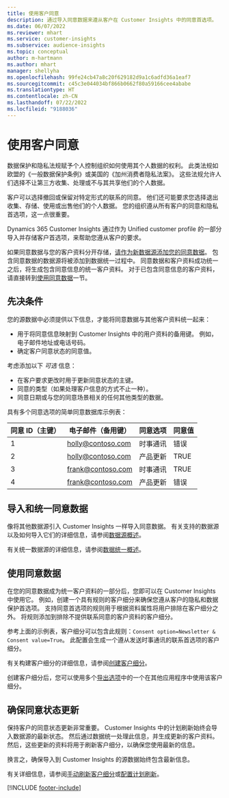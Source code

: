 ```yaml
---
title: 使用客户同意
description: 通过导入同意数据来遵从客户在 Customer Insights 中的同意首选项。
ms.date: 06/07/2022
ms.reviewer: mhart
ms.service: customer-insights
ms.subservice: audience-insights
ms.topic: conceptual
author: m-hartmann
ms.author: mhart
manager: shellyha
ms.openlocfilehash: 99fe24cb47a8c20f629182d9a1c6adfd36a1eaf7
ms.sourcegitcommit: c45c3e044034bf866b0662f80a59166cee4ababe
ms.translationtype: HT
ms.contentlocale: zh-CN
ms.lasthandoff: 07/22/2022
ms.locfileid: "9188036"
---
```

# <a name="use-customer-consent"></a>使用客户同意

数据保护和隐私法规赋予个人控制组织如何使用其个人数据的权利。 此类法规如欧盟的《一般数据保护条例》或美国的《加州消费者隐私法案》。 这些法规允许人们选择不让第三方收集、处理或不与其共享他们的个人数据。  

客户可以选择撤回或保留对特定形式的联系的同意。 他们还可能要求您选择退出收集、存储、使用或出售他们的个人数据。 您的组织遵从所有客户的同意和隐私首选项，这一点很重要。  

Dynamics 365 Customer Insights 通过作为 Unified customer profile 的一部分导入并存储客户首选项，来帮助您遵从客户的要求。

如果同意数据与您的客户资料分开存储，[请作为新数据源添加您的同意数据](#import-and-unify-consent-data)。 包含同意数据的数据源将被添加到数据统一过程中。 同意数据和客户资料成功统一之后，将生成包含同意信息的统一客户资料。 对于已包含同意信息的客户资料，请直接转到[使用同意数据](#use-consent-data)一节。

## <a name="prerequisites"></a>先决条件

您的源数据中必须提供以下信息，才能将同意数据与其他客户资料统一起来：

- 用于将同意信息映射到 Customer Insights 中的用户资料的备用键。 例如，电子邮件地址或电话号码。
- 确定客户同意状态的同意值。

考虑添加以下 *可选* 信息：

- 在客户要求更改时用于更新同意状态的主键。
- 同意的类型（如果处理客户信息的方式不止一种）。
- 同意日期或与您的同意场景相关的任何其他类型的数据。

具有多个同意选项的简单同意数据库示例表：

|同意 ID（主键）   |电子邮件（备用键）  |同意选项  |同意值  |
|---------|---------|---------|---------|
|1    |  holly@contoso.com       |  时事通讯       |  错误       |
|2    |  holly@contoso.com       |  产品更新       |  TRUE       |
|3    |  frank@contoso.com       |  时事通讯       | TRUE        |
|4    |  frank@contoso.com       |  产品更新       |  错误       |

## <a name="import-and-unify-consent-data"></a>导入和统一同意数据

像将其他数据源引入 Customer Insights 一样导入同意数据。 有关支持的数据源以及如何导入它们的详细信息，请参阅[数据源概述](data-sources.md)。

有关统一数据源的详细信息，请参阅[数据统一概述](data-unification.md)。

## <a name="use-consent-data"></a>使用同意数据

在您的同意数据成为统一客户资料的一部分后，您即可以在 Customer Insights 中使用它。 例如，创建一个具有规则的客户细分来确保您遵从客户的隐私和数据保护首选项。 支持同意首选项的规则用于根据资料属性将用户排除在客户细分之外。 将规则添加到排除不提供联系同意的客户资料的客户细分。

参考上面的示例表，客户细分可以包含此规则：`Consent option=Newsletter & Consent value=True`。 此配置会生成一个遵从发送时事通讯的联系首选项的客户细分。

有关构建客户细分的详细信息，请参阅[创建客户细分](segment-builder.md)。

创建客户细分后，您可以使用多个[导出选项](export-destinations.md)中的一个在其他应用程序中使用该客户细分。

## <a name="ensure-updated-consent-status"></a>确保同意状态更新

保持客户的同意状态更新非常重要。 Customer Insights 中的计划刷新始终会导入数据源的最新状态。 然后通过数据统一处理此信息，并生成更新的客户资料。 然后，这些更新的资料将用于刷新客户细分，以确保您使用最新的信息。

换言之，确保导入到 Customer Insights 的源数据始终包含最新信息。

有关详细信息，请参阅[手动刷新客户细分](segments.md#refresh-segments)或[配置计划刷新](system.md#schedule-tab)。

[!INCLUDE [footer-include](includes/footer-banner.md)]
